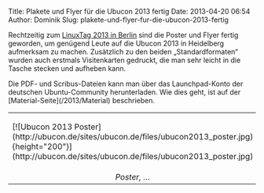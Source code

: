 Title: Plakete und Flyer für die Ubucon 2013 fertig
Date: 2013-04-20 06:54
Author: Dominik
Slug: plakete-und-flyer-fur-die-ubucon-2013-fertig

Rechtzeitig zum [LinuxTag 2013 in Berlin](http://www.linuxtag.org/2013/)
sind die Poster und Flyer fertig geworden, um genügend Leute auf die
Ubucon 2013 in Heidelberg aufmerksam zu machen. Zusätzlich zu den beiden
„Standardformaten“ wurden auch erstmals Visitenkarten gedruckt, die man
sehr leicht in die Tasche stecken und aufheben kann.

</p>
Die PDF- und Scribus-Dateien kann man über das Launchpad-Konto der
deutschen Ubuntu-Community herunterladen. Wie dies geht, ist auf der
[Material-Seite](/2013/Material) beschrieben.

</p>
<table cellpadding="3">
</p>
<p>
<tr>
</p>
<p>
<td>
</p>
[![Ubucon 2013
Poster](http://ubucon.de/sites/ubucon.de/files/ubucon2013_poster.jpg){height="200"}](http://ubucon.de/sites/ubucon.de/files/ubucon2013_poster.jpg)

<p>
</td>
</p>
<p>
<td>
</p>
[![Ubucon 2013
Flyer](http://ubucon.de/sites/ubucon.de/files/ubucon2013_flyer.jpg){height="200"}](http://ubucon.de/sites/ubucon.de/files/ubucon2013_flyer.jpg)

<p>
</td>
</p>
<p>
<td>
</p>
[![Ubucon 2013
Visitenkarten](http://ubucon.de/sites/ubucon.de/files/ubucon2013_visitenkarten.jpg){height="200"}](http://ubucon.de/sites/ubucon.de/files/ubucon2013_visitenkarten.jpg)

<p>
</td>
</p>
<p>
</tr>
</p>
<p>
<tr>
</p>
<p>
<td style="font-style: italic; text-align:center;">
Poster, …

</td>
</p>
<p>
<td style="font-style: italic; text-align:center;">
… Flyer und …

</td>
</p>
<p>
<td style="font-style: italic; text-align:center;">
… Visitenkarten.

</td>
</p>
<p>
</tr>
</p>
<p>
</table>
</p>

